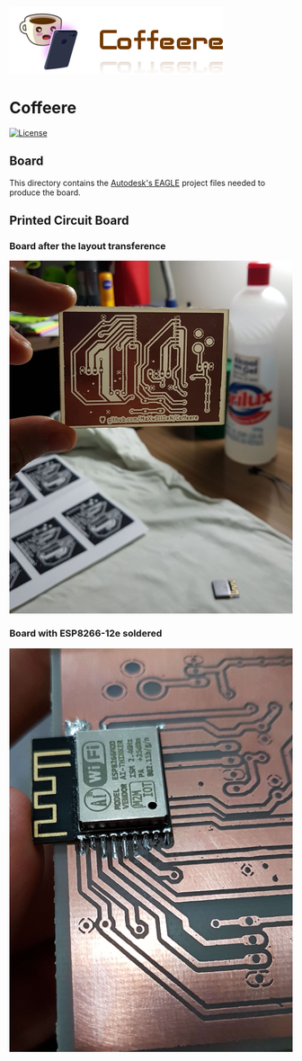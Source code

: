 ![alt logo](../assets/coffeere-logo.png)
# Coffeere
[![License](https://img.shields.io/badge/License-Apache%202.0-blue.svg)](https://opensource.org/licenses/Apache-2.0)

## Board

This directory contains the [Autodesk's EAGLE](https://www.autodesk.com/products/eagle/overview) project files needed to produce the board.

## Printed Circuit Board

### Board after the layout transference
![](../assets/pci01.jpg)

### Board with ESP8266-12e soldered
![](../assets/pci02.jpg)


